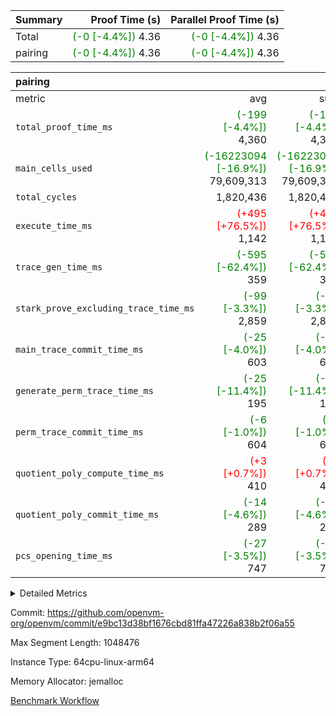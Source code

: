 | Summary | Proof Time (s) | Parallel Proof Time (s) |
|:---|---:|---:|
| Total | <span style='color: green'>(-0 [-4.4%])</span> 4.36 | <span style='color: green'>(-0 [-4.4%])</span> 4.36 |
| pairing | <span style='color: green'>(-0 [-4.4%])</span> 4.36 | <span style='color: green'>(-0 [-4.4%])</span> 4.36 |


| pairing |||||
|:---|---:|---:|---:|---:|
|metric|avg|sum|max|min|
| `total_proof_time_ms ` | <span style='color: green'>(-199 [-4.4%])</span> 4,360 | <span style='color: green'>(-199 [-4.4%])</span> 4,360 | <span style='color: green'>(-199 [-4.4%])</span> 4,360 | <span style='color: green'>(-199 [-4.4%])</span> 4,360 |
| `main_cells_used     ` | <span style='color: green'>(-16223094 [-16.9%])</span> 79,609,313 | <span style='color: green'>(-16223094 [-16.9%])</span> 79,609,313 | <span style='color: green'>(-16223094 [-16.9%])</span> 79,609,313 | <span style='color: green'>(-16223094 [-16.9%])</span> 79,609,313 |
| `total_cycles        ` |  1,820,436 |  1,820,436 |  1,820,436 |  1,820,436 |
| `execute_time_ms     ` | <span style='color: red'>(+495 [+76.5%])</span> 1,142 | <span style='color: red'>(+495 [+76.5%])</span> 1,142 | <span style='color: red'>(+495 [+76.5%])</span> 1,142 | <span style='color: red'>(+495 [+76.5%])</span> 1,142 |
| `trace_gen_time_ms   ` | <span style='color: green'>(-595 [-62.4%])</span> 359 | <span style='color: green'>(-595 [-62.4%])</span> 359 | <span style='color: green'>(-595 [-62.4%])</span> 359 | <span style='color: green'>(-595 [-62.4%])</span> 359 |
| `stark_prove_excluding_trace_time_ms` | <span style='color: green'>(-99 [-3.3%])</span> 2,859 | <span style='color: green'>(-99 [-3.3%])</span> 2,859 | <span style='color: green'>(-99 [-3.3%])</span> 2,859 | <span style='color: green'>(-99 [-3.3%])</span> 2,859 |
| `main_trace_commit_time_ms` | <span style='color: green'>(-25 [-4.0%])</span> 603 | <span style='color: green'>(-25 [-4.0%])</span> 603 | <span style='color: green'>(-25 [-4.0%])</span> 603 | <span style='color: green'>(-25 [-4.0%])</span> 603 |
| `generate_perm_trace_time_ms` | <span style='color: green'>(-25 [-11.4%])</span> 195 | <span style='color: green'>(-25 [-11.4%])</span> 195 | <span style='color: green'>(-25 [-11.4%])</span> 195 | <span style='color: green'>(-25 [-11.4%])</span> 195 |
| `perm_trace_commit_time_ms` | <span style='color: green'>(-6 [-1.0%])</span> 604 | <span style='color: green'>(-6 [-1.0%])</span> 604 | <span style='color: green'>(-6 [-1.0%])</span> 604 | <span style='color: green'>(-6 [-1.0%])</span> 604 |
| `quotient_poly_compute_time_ms` | <span style='color: red'>(+3 [+0.7%])</span> 410 | <span style='color: red'>(+3 [+0.7%])</span> 410 | <span style='color: red'>(+3 [+0.7%])</span> 410 | <span style='color: red'>(+3 [+0.7%])</span> 410 |
| `quotient_poly_commit_time_ms` | <span style='color: green'>(-14 [-4.6%])</span> 289 | <span style='color: green'>(-14 [-4.6%])</span> 289 | <span style='color: green'>(-14 [-4.6%])</span> 289 | <span style='color: green'>(-14 [-4.6%])</span> 289 |
| `pcs_opening_time_ms ` | <span style='color: green'>(-27 [-3.5%])</span> 747 | <span style='color: green'>(-27 [-3.5%])</span> 747 | <span style='color: green'>(-27 [-3.5%])</span> 747 | <span style='color: green'>(-27 [-3.5%])</span> 747 |



<details>
<summary>Detailed Metrics</summary>

| group | num_segments | keygen_time_ms | commit_exe_time_ms |
| --- | --- | --- | --- |
| pairing | 1 | 1,129 | 10 | 

| group | air_name | quotient_deg | interactions | constraints |
| --- | --- | --- | --- | --- |
| pairing | AccessAdapterAir<16> | 2 | 5 | 12 | 
| pairing | AccessAdapterAir<2> | 2 | 5 | 12 | 
| pairing | AccessAdapterAir<32> | 2 | 5 | 12 | 
| pairing | AccessAdapterAir<4> | 2 | 5 | 12 | 
| pairing | AccessAdapterAir<8> | 2 | 5 | 12 | 
| pairing | BitwiseOperationLookupAir<8> | 2 | 2 | 4 | 
| pairing | KeccakVmAir | 2 | 321 | 4,513 | 
| pairing | MemoryMerkleAir<8> | 2 | 4 | 39 | 
| pairing | PersistentBoundaryAir<8> | 2 | 3 | 7 | 
| pairing | PhantomAir | 2 | 3 | 5 | 
| pairing | Poseidon2PeripheryAir<BabyBearParameters>, 1> | 2 | 1 | 286 | 
| pairing | ProgramAir | 1 | 1 | 4 | 
| pairing | RangeTupleCheckerAir<2> | 1 | 1 | 4 | 
| pairing | Rv32HintStoreAir | 2 | 18 | 28 | 
| pairing | VariableRangeCheckerAir | 1 | 1 | 4 | 
| pairing | VmAirWrapper<Rv32BaseAluAdapterAir, BaseAluCoreAir<4, 8> | 2 | 20 | 37 | 
| pairing | VmAirWrapper<Rv32BaseAluAdapterAir, LessThanCoreAir<4, 8> | 2 | 18 | 40 | 
| pairing | VmAirWrapper<Rv32BaseAluAdapterAir, ShiftCoreAir<4, 8> | 2 | 24 | 91 | 
| pairing | VmAirWrapper<Rv32BranchAdapterAir, BranchEqualCoreAir<4> | 2 | 11 | 20 | 
| pairing | VmAirWrapper<Rv32BranchAdapterAir, BranchLessThanCoreAir<4, 8> | 2 | 13 | 35 | 
| pairing | VmAirWrapper<Rv32CondRdWriteAdapterAir, Rv32JalLuiCoreAir> | 2 | 10 | 18 | 
| pairing | VmAirWrapper<Rv32IsEqualModAdapterAir<2, 1, 32, 32>, ModularIsEqualCoreAir<32, 4, 8> | 2 | 25 | 225 | 
| pairing | VmAirWrapper<Rv32JalrAdapterAir, Rv32JalrCoreAir> | 2 | 16 | 20 | 
| pairing | VmAirWrapper<Rv32LoadStoreAdapterAir, LoadSignExtendCoreAir<4, 8> | 2 | 18 | 33 | 
| pairing | VmAirWrapper<Rv32LoadStoreAdapterAir, LoadStoreCoreAir<4> | 2 | 17 | 40 | 
| pairing | VmAirWrapper<Rv32MultAdapterAir, DivRemCoreAir<4, 8> | 2 | 25 | 84 | 
| pairing | VmAirWrapper<Rv32MultAdapterAir, MulHCoreAir<4, 8> | 2 | 24 | 31 | 
| pairing | VmAirWrapper<Rv32MultAdapterAir, MultiplicationCoreAir<4, 8> | 2 | 19 | 19 | 
| pairing | VmAirWrapper<Rv32RdWriteAdapterAir, Rv32AuipcCoreAir> | 2 | 12 | 14 | 
| pairing | VmAirWrapper<Rv32VecHeapAdapterAir<1, 2, 2, 32, 32>, FieldExpressionCoreAir> | 2 | 415 | 480 | 
| pairing | VmAirWrapper<Rv32VecHeapAdapterAir<2, 1, 1, 32, 32>, FieldExpressionCoreAir> | 2 | 158 | 190 | 
| pairing | VmAirWrapper<Rv32VecHeapAdapterAir<2, 2, 2, 32, 32>, FieldExpressionCoreAir> | 2 | 428 | 457 | 
| pairing | VmConnectorAir | 2 | 5 | 11 | 

| group | air_name | segment | rows | prep_cols | perm_cols | main_cols | cells |
| --- | --- | --- | --- | --- | --- | --- | --- |
| pairing | AccessAdapterAir<16> | 0 | 262,144 |  | 16 | 25 | 10,747,904 | 
| pairing | AccessAdapterAir<2> | 0 | 1 |  | 16 | 11 | 27 | 
| pairing | AccessAdapterAir<32> | 0 | 131,072 |  | 16 | 41 | 7,471,104 | 
| pairing | AccessAdapterAir<4> | 0 | 1 |  | 16 | 13 | 29 | 
| pairing | AccessAdapterAir<8> | 0 | 524,288 |  | 16 | 17 | 17,301,504 | 
| pairing | BitwiseOperationLookupAir<8> | 0 | 65,536 | 3 | 8 | 2 | 655,360 | 
| pairing | MemoryMerkleAir<8> | 0 | 32,768 |  | 16 | 32 | 1,572,864 | 
| pairing | PersistentBoundaryAir<8> | 0 | 32,768 |  | 12 | 20 | 1,048,576 | 
| pairing | PhantomAir | 0 | 1 |  | 12 | 6 | 18 | 
| pairing | Poseidon2PeripheryAir<BabyBearParameters>, 1> | 0 | 32,768 |  | 8 | 300 | 10,092,544 | 
| pairing | ProgramAir | 0 | 32,768 |  | 8 | 10 | 589,824 | 
| pairing | RangeTupleCheckerAir<2> | 0 | 524,288 | 2 | 8 | 1 | 4,718,592 | 
| pairing | Rv32HintStoreAir | 0 | 256 |  | 44 | 32 | 19,456 | 
| pairing | VariableRangeCheckerAir | 0 | 262,144 | 2 | 8 | 1 | 2,359,296 | 
| pairing | VmAirWrapper<Rv32BaseAluAdapterAir, BaseAluCoreAir<4, 8> | 0 | 1,048,576 |  | 52 | 36 | 92,274,688 | 
| pairing | VmAirWrapper<Rv32BaseAluAdapterAir, LessThanCoreAir<4, 8> | 0 | 65,536 |  | 40 | 37 | 5,046,272 | 
| pairing | VmAirWrapper<Rv32BaseAluAdapterAir, ShiftCoreAir<4, 8> | 0 | 2,048 |  | 52 | 53 | 215,040 | 
| pairing | VmAirWrapper<Rv32BranchAdapterAir, BranchEqualCoreAir<4> | 0 | 131,072 |  | 28 | 26 | 7,077,888 | 
| pairing | VmAirWrapper<Rv32BranchAdapterAir, BranchLessThanCoreAir<4, 8> | 0 | 131,072 |  | 32 | 32 | 8,388,608 | 
| pairing | VmAirWrapper<Rv32CondRdWriteAdapterAir, Rv32JalLuiCoreAir> | 0 | 4,096 |  | 28 | 18 | 188,416 | 
| pairing | VmAirWrapper<Rv32IsEqualModAdapterAir<2, 1, 32, 32>, ModularIsEqualCoreAir<32, 4, 8> | 0 | 32 |  | 56 | 166 | 7,104 | 
| pairing | VmAirWrapper<Rv32JalrAdapterAir, Rv32JalrCoreAir> | 0 | 65,536 |  | 36 | 28 | 4,194,304 | 
| pairing | VmAirWrapper<Rv32LoadStoreAdapterAir, LoadStoreCoreAir<4> | 0 | 1,048,576 |  | 52 | 41 | 97,517,568 | 
| pairing | VmAirWrapper<Rv32MultAdapterAir, MulHCoreAir<4, 8> | 0 | 256 |  | 72 | 39 | 28,416 | 
| pairing | VmAirWrapper<Rv32MultAdapterAir, MultiplicationCoreAir<4, 8> | 0 | 512 |  | 52 | 31 | 42,496 | 
| pairing | VmAirWrapper<Rv32RdWriteAdapterAir, Rv32AuipcCoreAir> | 0 | 32,768 |  | 28 | 20 | 1,572,864 | 
| pairing | VmAirWrapper<Rv32VecHeapAdapterAir<1, 2, 2, 32, 32>, FieldExpressionCoreAir> | 0 | 1 |  | 836 | 547 | 1,383 | 
| pairing | VmAirWrapper<Rv32VecHeapAdapterAir<2, 1, 1, 32, 32>, FieldExpressionCoreAir> | 0 | 1,024 |  | 320 | 263 | 596,992 | 
| pairing | VmAirWrapper<Rv32VecHeapAdapterAir<2, 2, 2, 32, 32>, FieldExpressionCoreAir> | 0 | 16,384 |  | 860 | 625 | 18,038,784 | 
| pairing | VmConnectorAir | 0 | 2 | 1 | 16 | 5 | 42 | 

| group | segment | trace_gen_time_ms | total_proof_time_ms | total_cycles | total_cells | stark_prove_excluding_trace_time_ms | quotient_poly_compute_time_ms | quotient_poly_commit_time_ms | perm_trace_commit_time_ms | pcs_opening_time_ms | main_trace_commit_time_ms | main_cells_used | generate_perm_trace_time_ms | execute_time_ms |
| --- | --- | --- | --- | --- | --- | --- | --- | --- | --- | --- | --- | --- | --- | --- |
| pairing | 0 | 359 | 4,360 | 1,820,436 | 297,669,332 | 2,859 | 410 | 289 | 604 | 747 | 603 | 79,609,313 | 195 | 1,142 | 

| group | segment | trace_height_constraint | weighted_sum | threshold |
| --- | --- | --- | --- | --- |
| pairing | 0 | 0 | 5,112,016 | 2,013,265,921 | 
| pairing | 0 | 1 | 17,620,102 | 2,013,265,921 | 
| pairing | 0 | 2 | 2,556,008 | 2,013,265,921 | 
| pairing | 0 | 3 | 24,468,624 | 2,013,265,921 | 
| pairing | 0 | 4 | 131,072 | 2,013,265,921 | 
| pairing | 0 | 5 | 65,536 | 2,013,265,921 | 
| pairing | 0 | 6 | 6,003,913 | 2,013,265,921 | 
| pairing | 0 | 7 | 4,096 | 2,013,265,921 | 
| pairing | 0 | 8 | 56,944,407 | 2,013,265,921 | 

</details>


Commit: https://github.com/openvm-org/openvm/commit/e9bc13d38bf1676cbd81ffa47226a838b2f06a55

Max Segment Length: 1048476

Instance Type: 64cpu-linux-arm64

Memory Allocator: jemalloc

[Benchmark Workflow](https://github.com/openvm-org/openvm/actions/runs/15221455513)
